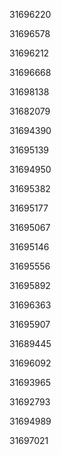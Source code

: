 31696220

31696578

31696212

31696668

31698138

31682079

31694390

31695139

31694950

31695382

31695177

31695067

31695146

31695556

31695892

31696363

31695907

31689445

31696092

31693965

31692793

31694989

31697021

